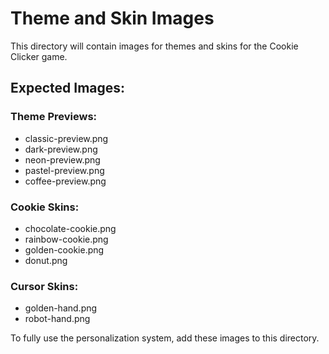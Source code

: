 # Theme and Skin Images

This directory will contain images for themes and skins for the Cookie Clicker game.

## Expected Images:

### Theme Previews:
- classic-preview.png
- dark-preview.png
- neon-preview.png
- pastel-preview.png
- coffee-preview.png

### Cookie Skins:
- chocolate-cookie.png
- rainbow-cookie.png
- golden-cookie.png
- donut.png

### Cursor Skins:
- golden-hand.png
- robot-hand.png

To fully use the personalization system, add these images to this directory.
